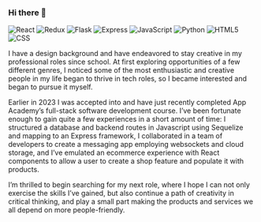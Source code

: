 ### Hi there 👋

![React](https://img.shields.io/badge/React-20232A?style=for-the-badge&logo=react&logoColor=61DAFB)
![Redux](https://img.shields.io/badge/Redux-593D88?style=for-the-badge&logo=redux&logoColor=white)
![Flask](https://img.shields.io/badge/Flask-000000?style=for-the-badge&logo=flask&logoColor=white)
![Express](https://img.shields.io/badge/Express.js-404D59?style=for-the-badge)
![JavaScript](https://img.shields.io/badge/JavaScript-F7DF1E?style=for-the-badge&logo=JavaScript&logoColor=white)
![Python](https://img.shields.io/badge/Python-3776AB?style=for-the-badge&logo=python&logoColor=white)
![HTML5](https://img.shields.io/badge/HTML5-E34F26?style=for-the-badge&logo=html5&logoColor=white)
![CSS](https://img.shields.io/badge/CSS-239120?&style=for-the-badge&logo=css3&logoColor=white)

I have a design background and have endeavored to stay creative in my professional roles since school. At first exploring opportunities of a few different genres, I noticed some of the most enthusiastic and creative people in my life began to thrive in tech roles, so I became interested and began to pursue it myself.

Earlier in 2023 I was accepted into and have just recently completed App Academy’s full-stack software development course. I’ve been fortunate enough to gain quite a few experiences in a short amount of time: I structured a database and backend routes in Javascript using Sequelize and mapping to an Express framework, I collaborated in a team of developers to create a messaging app employing websockets and cloud storage, and I’ve emulated an ecommerce experience with React components to allow a user to create a shop feature and populate it with products.

I’m thrilled to begin searching for my next role, where I hope I can not only exercise the skills I’ve gained, but also continue a path of creativity in critical thinking, and play a small part making the products and services we all depend on more people-friendly.
<!--
**cmstucke/cmstucke** is a ✨ _special_ ✨ repository because its `README.md` (this file) appears on your GitHub profile.

Here are some ideas to get you started:

- 🔭 I’m currently working on ...
- 🌱 I’m currently learning ...
- 👯 I’m looking to collaborate on ...
- 🤔 I’m looking for help with ...
- 💬 Ask me about ...
- 📫 How to reach me: ...
- 😄 Pronouns: ...
- ⚡ Fun fact: ...
-->
